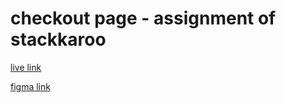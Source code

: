 # checkout page - assignment of stackkaroo

[live link](https://stackkaroo-assignment-beige.vercel.app/checkout)

[figma link](<https://www.figma.com/design/l97J5Qy2bZQJuCxiMdW0sR/Card-payment-checkout-form-(Community)?node-id=3-62&t=EVgYnncI66FQiIau-0>)
